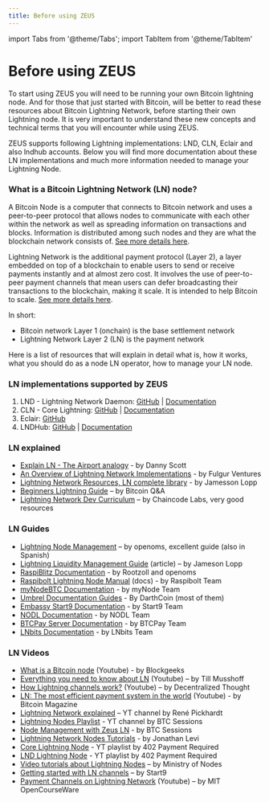 ```yaml
---
title: Before using ZEUS
---
```


import Tabs from '@theme/Tabs';
import TabItem from '@theme/TabItem'

# Before using ZEUS

To start using ZEUS you will need to be running your own Bitcoin lightning node. And for those that just started with Bitcoin, will be better to read these resources about Bitcoin Lightning Network, before starting their own Lightning node. It is very important to understand these new concepts and technical terms that you will encounter while using ZEUS.

ZEUS supports following Lightning implementations: LND, CLN, Eclair and also lndhub accounts. Below you will find more documentation about these LN implementations and much more information needed to manage your Lightning Node.

### What is a Bitcoin Lightning Network (LN) node?
A Bitcoin Node is a computer that connects to Bitcoin network and uses a peer-to-peer protocol that allows nodes to communicate with each other within the network as well as spreading information on transactions and blocks. Information is distributed among such nodes and they are what the blockchain network consists of. [See more details here](https://en.bitcoinwiki.org/wiki/Node).

Lightning Network is the additional payment protocol (Layer 2), a layer embedded on top of a blockchain to enable users to send or receive payments instantly and at almost zero cost. It involves the use of peer-to-peer payment channels that mean users can defer broadcasting their transactions to the blockchain, making it scale. It is intended to help Bitcoin to scale. [See more details here](https://en.bitcoinwiki.org/wiki/Lightning_Network).

In short: 
- Bitcoin network Layer 1 (onchain) is the base settlement network
- Lightning Network Layer 2 (LN) is the payment network

Here is a list of resources that will explain in detail what is, how it works, what you should do as a node LN operator, how to manage your LN node.

<Tabs>

<TabItem value="LN implementations">

### LN implementations supported by ZEUS
  
1. LND - Lightning Network Daemon: [GitHub](https://github.com/lightningnetwork/lnd/) | [Documentation](https://docs.lightning.engineering/)
2. CLN - Core Lightning: [GitHub](https://github.com/ElementsProject/lightning) | [Documentation](https://lightning.readthedocs.io/index.html)
3. Eclair: [GitHub](https://github.com/ACINQ/eclair)
4. LNDHub: [GitHub](https://github.com/BlueWallet/LndHub) | [Documentation](https://bluewallet.io/lndhub/)

</TabItem>
<TabItem value="LN explained">

### LN explained

- [Explain LN - The Airport analogy](https://twitter.com/CoinCornerDanny/status/1584628950588076032) - by Danny Scott
- [An Overview of Lightning Network Implementations](https://medium.com/@fulgur.ventures/an-overview-of-lightning-network-implementations-d670255a6cfa) - by Fulgur Ventures
- [Lightning Network Resources, LN complete library](https://lightning.how/) - by Jamesson Lopp
- [Beginners Lightning Guide](https://bitcoiner.guide/lightning/) – by Bitcoin Q&A
- [Lightning Network Dev Curriculum](https://github.com/chaincodelabs/lightning-curriculum/) – by Chaincode Labs, very good resources

</TabItem>
<TabItem value="LN Guides">

### LN Guides

- [Lightning Node Management](https://www.lightningnode.info/) – by openoms, excellent guide (also in Spanish)
- [Lightning Liquidity Management Guide](https://blog.lopp.net/lightning-network-liquidity-management-guide/) (article) – by Jameson Lopp
- [RaspiBlitz Documentation](https://github.com/rootzoll/raspiblitz) - by Rootzoll and openoms
- [Raspibolt Lightning Node Manual](https://raspibolt.org/guide/lightning/) (docs) - by Raspibolt Team
- [myNodeBTC Documentation](https://mynodebtc.github.io/intro/introduction.html) - by myNode Team
- [Umbrel Documentation Guides](https://community.getumbrel.com/c/guides/) - By DarthCoin (most of them)
- [Embassy Start9 Documentation](https://start9.com/latest/user-manual/) - by Start9 Team
- [NODL Documentation](https://docs.nodl.it/) - by NODL Team
- [BTCPay Server Documentation](https://docs.btcpayserver.org/) - by BTCPay Team
- [LNbits Documentation](https://github.com/cryptoteun/awesome-lnbits) - by LNbits Team

</TabItem>
<TabItem value="LN Videos">

### LN Videos

- [What is a Bitcoin node](https://youtu.be/sVeolsQ3cvU) (Youtube) - by Blockgeeks
- [Everything you need to know about LN](https://youtu.be/bW7hvvjum9o) (Youtube) – by Till Musshoff
- [How Lightning channels work?](https://youtu.be/pOZaLbUUZUs) (Youtube) – by Decentralized Thought
- [LN: The most efficient payment system in the world](https://youtu.be/z9n8WRfMw8M) (Youtube) - by Bitcoin Magazine
- [Lightning Network explained](https://www.youtube.com/user/renepickhardt/videos) – YT channel by René Pickhardt
- [Lightning Nodes Playlist](https://www.youtube.com/watch?v=KItleddMYFU&list=PLxdf8G0kzsUX0sLhQxqCe4S-QziE5tbQG) - YT channel by BTC Sessions
- [Node Management with Zeus LN](https://www.youtube.com/watch?v=hmmehTnV3ys&list=PLxdf8G0kzsUWcgEJLH9AHTN3KQzoN2HTs&index=9) - by BTC Sessions
- [Lightning Network Nodes Tutorials](https://www.youtube.com/watch?v=Lojku8Tstyg&list=PLHcLDToI_2upRgjG-jgNHcHKCmFBy1Xl5) - by Jonathan Levi
- [Core Lightning Node](https://www.youtube.com/watch?v=fvB1SmY-y98&list=PLmoQ11MXEmaionX9w3-jDcixPbprBrAif) - YT playlist by 402 Payment Required
- [LND Lightning Node](https://www.youtube.com/watch?v=q0siLF9zmWo&list=PLmoQ11MXEmajsUw95Fq6fHzXnVmoMPIeV) - YT playlist by 402 Payment Required
- [Video tutorials about Lightning Nodes](https://www.youtube.com/c/MinistryofNodes/videos) – by Ministry of Nodes
- [Getting started with LN channels](https://www.youtube.com/watch?v=KhU_sTiaN8w) – by Start9
- [Payment Channels on Lightning Network](https://youtu.be/Hzv9WuqIzA0) (Youtube) – by MIT OpenCourseWare

</TabItem>
</Tabs>
